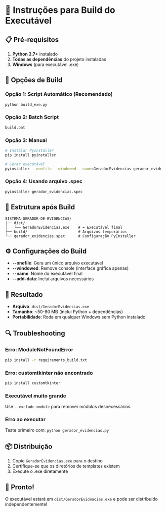 # 🚀 Instruções para Build do Executável

## 📋 Pré-requisitos

1. **Python 3.7+** instalado
2. **Todas as dependências** do projeto instaladas
3. **Windows** (para executável .exe)

## 🔧 Opções de Build

### **Opção 1: Script Automático (Recomendado)**
```bash
python build_exe.py
```

### **Opção 2: Batch Script**
```bash
build.bat
```

### **Opção 3: Manual**
```bash
# Instalar PyInstaller
pip install pyinstaller

# Gerar executável
pyinstaller --onefile --windowed --name=GeradorEvidencias gerador_evidencias.py
```

### **Opção 4: Usando arquivo .spec**
```bash
pyinstaller gerador_evidencias.spec
```

## 📁 Estrutura após Build

```
SISTEMA-GERADOR-DE-EVIDENCIAS/
├── dist/
│   └── GeradorEvidencias.exe    # ← Executável final
├── build/                       # Arquivos temporários
└── gerador_evidencias.spec      # Configuração PyInstaller
```

## ⚙️ Configurações do Build

- **--onefile**: Gera um único arquivo executável
- **--windowed**: Remove console (interface gráfica apenas)
- **--name**: Nome do executável final
- **--add-data**: Inclui arquivos necessários

## 🎯 Resultado

- **Arquivo**: `dist/GeradorEvidencias.exe`
- **Tamanho**: ~50-80 MB (inclui Python + dependências)
- **Portabilidade**: Roda em qualquer Windows sem Python instalado

## 🔍 Troubleshooting

### **Erro: ModuleNotFoundError**
```bash
pip install -r requirements_build.txt
```

### **Erro: customtkinter não encontrado**
```bash
pip install customtkinter
```

### **Executável muito grande**
Use `--exclude-module` para remover módulos desnecessários

### **Erro ao executar**
Teste primeiro com: `python gerador_evidencias.py`

## 📦 Distribuição

1. Copie `GeradorEvidencias.exe` para o destino
2. Certifique-se que os diretórios de templates existem
3. Execute o .exe diretamente

## 🎉 Pronto!

O executável estará em `dist/GeradorEvidencias.exe` e pode ser distribuído independentemente!